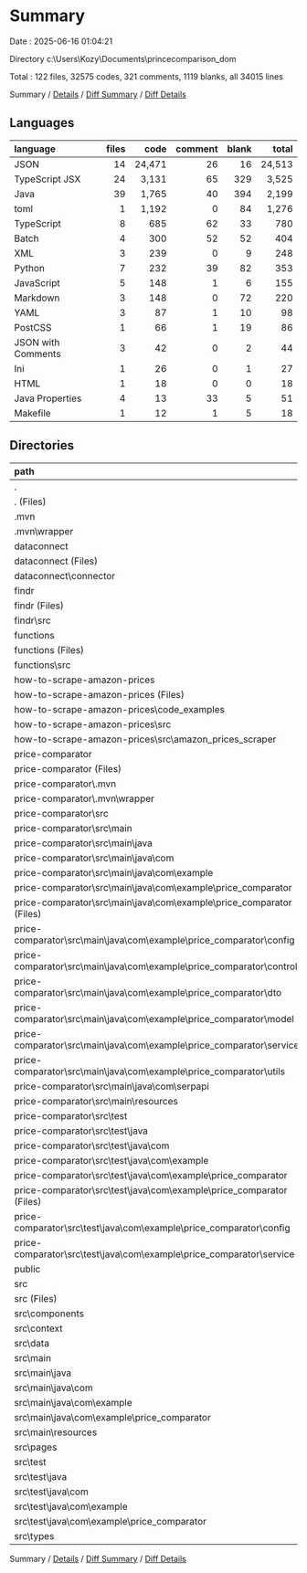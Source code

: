 # Summary

Date : 2025-06-16 01:04:21

Directory c:\\Users\\Kozy\\Documents\\princecomparison_dom

Total : 122 files,  32575 codes, 321 comments, 1119 blanks, all 34015 lines

Summary / [Details](details.md) / [Diff Summary](diff.md) / [Diff Details](diff-details.md)

## Languages
| language | files | code | comment | blank | total |
| :--- | ---: | ---: | ---: | ---: | ---: |
| JSON | 14 | 24,471 | 26 | 16 | 24,513 |
| TypeScript JSX | 24 | 3,131 | 65 | 329 | 3,525 |
| Java | 39 | 1,765 | 40 | 394 | 2,199 |
| toml | 1 | 1,192 | 0 | 84 | 1,276 |
| TypeScript | 8 | 685 | 62 | 33 | 780 |
| Batch | 4 | 300 | 52 | 52 | 404 |
| XML | 3 | 239 | 0 | 9 | 248 |
| Python | 7 | 232 | 39 | 82 | 353 |
| JavaScript | 5 | 148 | 1 | 6 | 155 |
| Markdown | 3 | 148 | 0 | 72 | 220 |
| YAML | 3 | 87 | 1 | 10 | 98 |
| PostCSS | 1 | 66 | 1 | 19 | 86 |
| JSON with Comments | 3 | 42 | 0 | 2 | 44 |
| Ini | 1 | 26 | 0 | 1 | 27 |
| HTML | 1 | 18 | 0 | 0 | 18 |
| Java Properties | 4 | 13 | 33 | 5 | 51 |
| Makefile | 1 | 12 | 1 | 5 | 18 |

## Directories
| path | files | code | comment | blank | total |
| :--- | ---: | ---: | ---: | ---: | ---: |
| . | 122 | 32,575 | 321 | 1,119 | 34,015 |
| . (Files) | 19 | 6,700 | 58 | 53 | 6,811 |
| .mvn | 1 | 3 | 16 | 1 | 20 |
| .mvn\\wrapper | 1 | 3 | 16 | 1 | 20 |
| dataconnect | 2 | 17 | 1 | 2 | 20 |
| dataconnect (Files) | 1 | 11 | 1 | 1 | 13 |
| dataconnect\\connector | 1 | 6 | 0 | 1 | 7 |
| findr | 6 | 9,136 | 14 | 9 | 9,159 |
| findr (Files) | 5 | 9,134 | 0 | 5 | 9,139 |
| findr\\src | 1 | 2 | 14 | 4 | 20 |
| functions | 7 | 9,139 | 41 | 20 | 9,200 |
| functions (Files) | 5 | 9,105 | 0 | 4 | 9,109 |
| functions\\src | 2 | 34 | 41 | 16 | 91 |
| how-to-scrape-amazon-prices | 12 | 1,657 | 40 | 239 | 1,936 |
| how-to-scrape-amazon-prices (Files) | 5 | 1,425 | 1 | 157 | 1,583 |
| how-to-scrape-amazon-prices\\code_examples | 1 | 70 | 0 | 16 | 86 |
| how-to-scrape-amazon-prices\\src | 6 | 162 | 39 | 66 | 267 |
| how-to-scrape-amazon-prices\\src\\amazon_prices_scraper | 6 | 162 | 39 | 66 | 267 |
| price-comparator | 43 | 2,089 | 83 | 427 | 2,599 |
| price-comparator (Files) | 4 | 333 | 26 | 40 | 399 |
| price-comparator\\.mvn | 1 | 3 | 16 | 1 | 20 |
| price-comparator\\.mvn\\wrapper | 1 | 3 | 16 | 1 | 20 |
| price-comparator\\src | 38 | 1,753 | 41 | 386 | 2,180 |
| price-comparator\\src\\main | 34 | 1,638 | 37 | 351 | 2,026 |
| price-comparator\\src\\main\\java | 33 | 1,632 | 36 | 349 | 2,017 |
| price-comparator\\src\\main\\java\\com | 33 | 1,632 | 36 | 349 | 2,017 |
| price-comparator\\src\\main\\java\\com\\example | 31 | 1,585 | 36 | 339 | 1,960 |
| price-comparator\\src\\main\\java\\com\\example\\price_comparator | 31 | 1,585 | 36 | 339 | 1,960 |
| price-comparator\\src\\main\\java\\com\\example\\price_comparator (Files) | 1 | 15 | 0 | 5 | 20 |
| price-comparator\\src\\main\\java\\com\\example\\price_comparator\\config | 5 | 112 | 0 | 25 | 137 |
| price-comparator\\src\\main\\java\\com\\example\\price_comparator\\controller | 2 | 139 | 5 | 25 | 169 |
| price-comparator\\src\\main\\java\\com\\example\\price_comparator\\dto | 6 | 185 | 6 | 52 | 243 |
| price-comparator\\src\\main\\java\\com\\example\\price_comparator\\model | 4 | 176 | 2 | 53 | 231 |
| price-comparator\\src\\main\\java\\com\\example\\price_comparator\\service | 12 | 951 | 23 | 177 | 1,151 |
| price-comparator\\src\\main\\java\\com\\example\\price_comparator\\utils | 1 | 7 | 0 | 2 | 9 |
| price-comparator\\src\\main\\java\\com\\serpapi | 2 | 47 | 0 | 10 | 57 |
| price-comparator\\src\\main\\resources | 1 | 6 | 1 | 2 | 9 |
| price-comparator\\src\\test | 4 | 115 | 4 | 35 | 154 |
| price-comparator\\src\\test\\java | 4 | 115 | 4 | 35 | 154 |
| price-comparator\\src\\test\\java\\com | 4 | 115 | 4 | 35 | 154 |
| price-comparator\\src\\test\\java\\com\\example | 4 | 115 | 4 | 35 | 154 |
| price-comparator\\src\\test\\java\\com\\example\\price_comparator | 4 | 115 | 4 | 35 | 154 |
| price-comparator\\src\\test\\java\\com\\example\\price_comparator (Files) | 1 | 11 | 0 | 5 | 16 |
| price-comparator\\src\\test\\java\\com\\example\\price_comparator\\config | 1 | 28 | 0 | 6 | 34 |
| price-comparator\\src\\test\\java\\com\\example\\price_comparator\\service | 2 | 76 | 4 | 24 | 104 |
| public | 1 | 5 | 0 | 0 | 5 |
| src | 31 | 3,829 | 68 | 368 | 4,265 |
| src (Files) | 4 | 120 | 4 | 25 | 149 |
| src\\components | 10 | 853 | 27 | 101 | 981 |
| src\\context | 4 | 303 | 5 | 50 | 358 |
| src\\data | 1 | 575 | 1 | 3 | 579 |
| src\\main | 2 | 10 | 0 | 6 | 16 |
| src\\main\\java | 1 | 9 | 0 | 5 | 14 |
| src\\main\\java\\com | 1 | 9 | 0 | 5 | 14 |
| src\\main\\java\\com\\example | 1 | 9 | 0 | 5 | 14 |
| src\\main\\java\\com\\example\\price_comparator | 1 | 9 | 0 | 5 | 14 |
| src\\main\\resources | 1 | 1 | 0 | 1 | 2 |
| src\\pages | 8 | 1,921 | 31 | 173 | 2,125 |
| src\\test | 1 | 9 | 0 | 5 | 14 |
| src\\test\\java | 1 | 9 | 0 | 5 | 14 |
| src\\test\\java\\com | 1 | 9 | 0 | 5 | 14 |
| src\\test\\java\\com\\example | 1 | 9 | 0 | 5 | 14 |
| src\\test\\java\\com\\example\\price_comparator | 1 | 9 | 0 | 5 | 14 |
| src\\types | 1 | 38 | 0 | 5 | 43 |

Summary / [Details](details.md) / [Diff Summary](diff.md) / [Diff Details](diff-details.md)